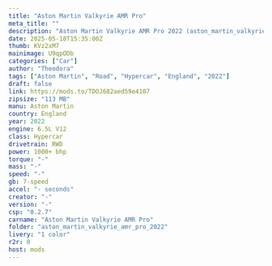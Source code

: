 ```yaml
---
title: "Aston Martin Valkyrie AMR Pro"
meta_title: ""
description: "Aston Martin Valkyrie AMR Pro 2022 (aston_martin_valkyrie_amr_pro_2022)"
date: 2025-05-18T15:35:00Z
thumb: KVz2xM7
mainimage: U9qpODb
categories: ["Car"]
author: "Theodora"
tags: ["Aston Martin", "Road", "Hypercar", "England", "2022"]
draft: false
link: https://mods.to/TDOJ682aed59e4107
zipsize: "113 MB"
manu: Aston Martin
country: England
year: 2022
engine: 6.5L V12
class: Hypercar
drivetrain: RWD
power: 1000+ bhp 
torque: "-"
mass: "-"
speed: "-"
gb: 7-speed
accel: "- seconds"
creator: "-"
version: "-"
csp: "0.2.7"
carname: "Aston Martin Valkyrie AMR Pro"
folder: "aston_martin_valkyrie_amr_pro_2022"
livery: "1 color"
r2r: 0
host: mods
---
```

